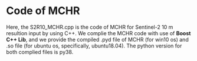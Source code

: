 # Code of MCHR<br>
Here, the S2R10_MCHR.cpp is the code of MCHR for Sentinel-2 10 m resultion input by using C++. We complie the MCHR code with use of **Boost C++ Lib**, and we provide the compiled .pyd file of MCHR (for win10 os) and .so file (for ubuntu os, specifically, ubuntu18.04). The python version for both complied files is py38.

